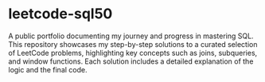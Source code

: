 # leetcode-sql50
A public portfolio documenting my journey and progress in mastering SQL. This repository showcases my step-by-step solutions to a curated selection of LeetCode problems, highlighting key concepts such as joins, subqueries, and window functions. Each solution includes a detailed explanation of the logic and the final code.

